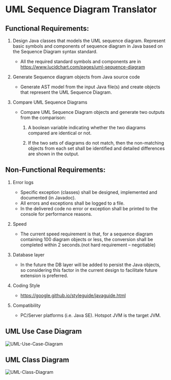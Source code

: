 # UML Sequence Diagram Translator
## Functional Requirements:

1. Design Java classes that models the UML sequence diagram. Represent basic symbols and components of sequence diagram in Java based on the Sequence Diagram syntax standard.
	 - All the required standard symbols and components are in https://www.lucidchart.com/pages/uml-sequence-diagram

2. Generate Sequence diagram objects from Java source code
	 - Generate AST model from the input Java file(s) and create objects that represent the UML Sequence Diagram.

3. Compare UML Sequence Diagrams
	 - Compare UML Sequence Diagram objects and generate two outputs from the comparison:

		1. A boolean variable indicating whether the two diagrams compared are identical or not.

		2. If the two sets of diagrams do not match, then the non-matching objects from each set shall be identified and detailed differences are shown in the output.


## Non-Functional Requirements:

1. Error logs
	 - Specific exception (classes) shall be designed, implemented and documented (in Javadoc).
	 - All errors and exceptions shall be logged to a file. 
	 - In the delivered code no error or exception shall be printed to the console for performance reasons.

2. Speed
	 - The current speed requirement is that, for a sequence diagram containing 100 diagram objects or less, the conversion shall be completed within 2 seconds.(not hard requirement – negotiable)

3. Database layer 
	 - In the future the DB layer will be added to persist the Java objects, so considering this factor in the current design to facilitate future extension is preferred.

4. Coding Style
	 - https://google.github.io/styleguide/javaguide.html
5. Compatibility
	 - PC/Server platforms (i.e. Java SE). Hotspot JVM is the target JVM.
## UML Use Case Diagram
![UML-Use-Case-Diagram](umltranslator/doc/images/UML-use-case-diagram.png "UML-Use-Case-Diagram")

## UML Class Diagram
![UML-Class-Diagram](umltranslator/doc/images/UML-class-diagram.png "UML-Class-Diagram")
